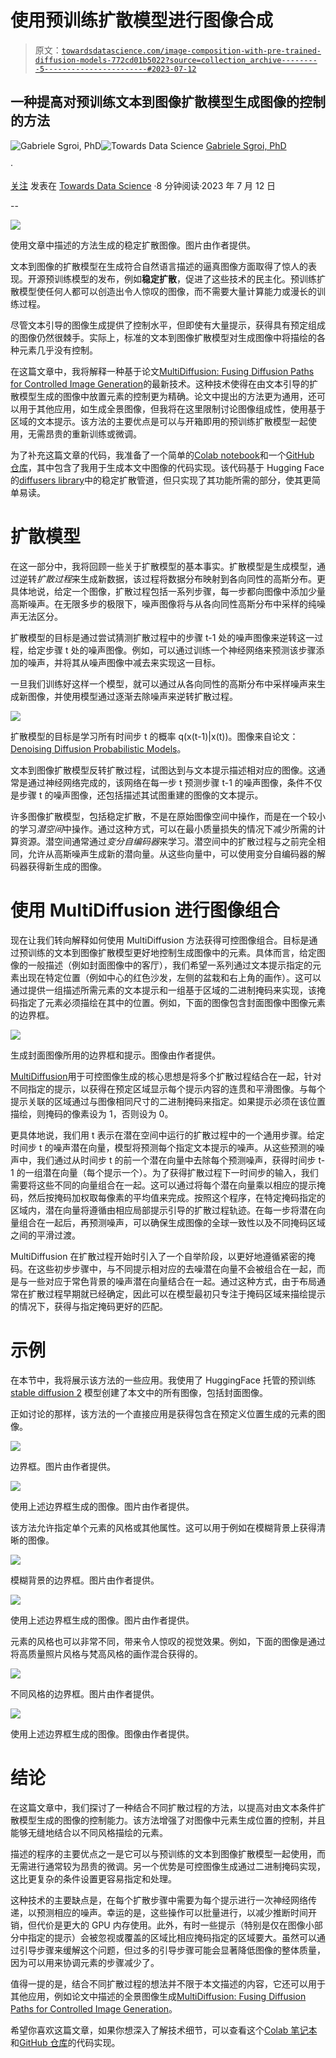 # 使用预训练扩散模型进行图像合成

> 原文：[`towardsdatascience.com/image-composition-with-pre-trained-diffusion-models-772cd01b5022?source=collection_archive---------5-----------------------#2023-07-12`](https://towardsdatascience.com/image-composition-with-pre-trained-diffusion-models-772cd01b5022?source=collection_archive---------5-----------------------#2023-07-12)

## 一种提高对预训练文本到图像扩散模型生成图像的控制的方法

[](https://medium.com/@gabrielesgroi94?source=post_page-----772cd01b5022--------------------------------)![Gabriele Sgroi, PhD](https://medium.com/@gabrielesgroi94?source=post_page-----772cd01b5022--------------------------------)[](https://towardsdatascience.com/?source=post_page-----772cd01b5022--------------------------------)![Towards Data Science](https://towardsdatascience.com/?source=post_page-----772cd01b5022--------------------------------) [Gabriele Sgroi, PhD](https://medium.com/@gabrielesgroi94?source=post_page-----772cd01b5022--------------------------------)

·

[关注](https://medium.com/m/signin?actionUrl=https%3A%2F%2Fmedium.com%2F_%2Fsubscribe%2Fuser%2F97ea0c34751b&operation=register&redirect=https%3A%2F%2Ftowardsdatascience.com%2Fimage-composition-with-pre-trained-diffusion-models-772cd01b5022&user=Gabriele+Sgroi%2C+PhD&userId=97ea0c34751b&source=post_page-97ea0c34751b----772cd01b5022---------------------post_header-----------) 发表在 [Towards Data Science](https://towardsdatascience.com/?source=post_page-----772cd01b5022--------------------------------) ·8 分钟阅读·2023 年 7 月 12 日[](https://medium.com/m/signin?actionUrl=https%3A%2F%2Fmedium.com%2F_%2Fvote%2Ftowards-data-science%2F772cd01b5022&operation=register&redirect=https%3A%2F%2Ftowardsdatascience.com%2Fimage-composition-with-pre-trained-diffusion-models-772cd01b5022&user=Gabriele+Sgroi%2C+PhD&userId=97ea0c34751b&source=-----772cd01b5022---------------------clap_footer-----------)

--

[](https://medium.com/m/signin?actionUrl=https%3A%2F%2Fmedium.com%2F_%2Fbookmark%2Fp%2F772cd01b5022&operation=register&redirect=https%3A%2F%2Ftowardsdatascience.com%2Fimage-composition-with-pre-trained-diffusion-models-772cd01b5022&source=-----772cd01b5022---------------------bookmark_footer-----------)![](img/022b88492b43e8b995f3e5257036c4b7.png)

使用文章中描述的方法生成的稳定扩散图像。图片由作者提供。

文本到图像的扩散模型在生成符合自然语言描述的逼真图像方面取得了惊人的表现。开源预训练模型的发布，例如**稳定扩散**，促进了这些技术的民主化。预训练扩散模型使任何人都可以创造出令人惊叹的图像，而不需要大量计算能力或漫长的训练过程。

尽管文本引导的图像生成提供了控制水平，但即使有大量提示，获得具有预定组成的图像仍然很棘手。实际上，标准的文本到图像扩散模型对生成图像中将描绘的各种元素几乎没有控制。

在这篇文章中，我将解释一种基于论文[MultiDiffusion: Fusing Diffusion Paths for Controlled Image Generation](https://arxiv.org/abs/2302.08113)的最新技术。这种技术使得在由文本引导的扩散模型生成的图像中放置元素的控制更为精确。论文中提出的方法更为通用，还可以用于其他应用，如生成全景图像，但我将在这里限制讨论图像组成性，使用基于区域的文本提示。该方法的主要优点是可以与开箱即用的预训练扩散模型一起使用，无需昂贵的重新训练或微调。

为了补充这篇文章的代码，我准备了一个简单的[Colab notebook](https://colab.research.google.com/drive/1MzzGN5FJNqlJESuO5FigYC8eoOfwzplO?usp=sharing)和一个[GitHub 仓库](https://github.com/GabrieleSgroi/image_composition_diffusion)，其中包含了我用于生成本文中图像的代码实现。该代码基于 Hugging Face 的[diffusers library](https://github.com/huggingface/diffusers)中的稳定扩散管道，但只实现了其功能所需的部分，使其更简单易读。

# 扩散模型

在这一部分中，我将回顾一些关于扩散模型的基本事实。扩散模型是生成模型，通过逆转*扩散过程*来生成新数据，该过程将数据分布映射到各向同性的高斯分布。更具体地说，给定一个图像，扩散过程包括一系列步骤，每一步都向图像中添加少量高斯噪声。在无限多步的极限下，噪声图像将与从各向同性高斯分布中采样的纯噪声无法区分。

扩散模型的目标是通过尝试猜测扩散过程中的步骤 t-1 处的噪声图像来逆转这一过程，给定步骤 t 处的噪声图像。例如，可以通过训练一个神经网络来预测该步骤添加的噪声，并将其从噪声图像中减去来实现这一目标。

一旦我们训练好这样一个模型，就可以通过从各向同性的高斯分布中采样噪声来生成新图像，并使用模型通过逐渐去除噪声来逆转扩散过程。

![](img/81377b92a5540eae4d6882362fb7b5b8.png)

扩散模型的目标是学习所有时间步 t 的概率 q(x(t-1)|x(t))。图像来自论文：[Denoising Diffusion Probabilistic Models](https://arxiv.org/abs/2006.11239)。

文本到图像扩散模型反转扩散过程，试图达到与文本提示描述相对应的图像。这通常是通过神经网络完成的，该网络在每一步 t 预测步骤 t-1 的噪声图像，条件不仅是步骤 t 的噪声图像，还包括描述其试图重建的图像的文本提示。

许多图像扩散模型，包括稳定扩散，不是在原始图像空间中操作，而是在一个较小的学习*潜空间*中操作。通过这种方式，可以在最小质量损失的情况下减少所需的计算资源。潜空间通常通过*变分自编码器*来学习。潜空间中的扩散过程与之前完全相同，允许从高斯噪声生成新的潜向量。从这些向量中，可以使用变分自编码器的解码器获得新生成的图像。

# 使用 MultiDiffusion 进行图像组合

现在让我们转向解释如何使用 MultiDiffusion 方法获得可控图像组合。目标是通过预训练的文本到图像扩散模型更好地控制生成图像中的元素。具体而言，给定图像的一般描述（例如封面图像中的客厅），我们希望一系列通过文本提示指定的元素出现在特定位置（例如中心的红色沙发，左侧的盆栽和右上角的画作）。这可以通过提供一组描述所需元素的文本提示和一组基于区域的二进制掩码来实现，该掩码指定了元素必须描绘在其中的位置。例如，下面的图像包含封面图像中图像元素的边界框。

![](img/003bdec98e7dbab19c0ae90f0507de8a.png)

生成封面图像所用的边界框和提示。图像由作者提供。

[MultiDiffusion](https://arxiv.org/pdf/2302.08113.pdf)用于可控图像生成的核心思想是将多个扩散过程结合在一起，针对不同指定的提示，以获得在预定区域显示每个提示内容的连贯和平滑图像。与每个提示关联的区域通过与图像相同尺寸的二进制掩码来指定。如果提示必须在该位置描绘，则掩码的像素设为 1，否则设为 0。

更具体地说，我们用 t 表示在潜在空间中运行的扩散过程中的一个通用步骤。给定时间步 t 的噪声潜在向量，模型将预测每个指定文本提示的噪声。从这些预测的噪声中，我们通过从时间步 t 的前一个潜在向量中去除每个预测噪声，获得时间步 t-1 的一组潜在向量（每个提示一个）。为了获得扩散过程下一时间步的输入，我们需要将这些不同的向量组合在一起。这可以通过将每个潜在向量乘以相应的提示掩码，然后按掩码加权取每像素的平均值来完成。按照这个程序，在特定掩码指定的区域内，潜在向量将遵循由相应局部提示引导的扩散过程轨迹。在每一步将潜在向量组合在一起后，再预测噪声，可以确保生成图像的全球一致性以及不同掩码区域之间的平滑过渡。

MultiDiffusion 在扩散过程开始时引入了一个自举阶段，以更好地遵循紧密的掩码。在这些初步步骤中，与不同提示相对应的去噪潜在向量不会被组合在一起，而是与一些对应于常色背景的噪声潜在向量结合在一起。通过这种方式，由于布局通常在扩散过程早期就已经确定，因此可以在模型最初只专注于掩码区域来描绘提示的情况下，获得与指定掩码更好的匹配。

# 示例

在本节中，我将展示该方法的一些应用。我使用了 HuggingFace 托管的预训练 [stable diffusion 2](https://huggingface.co/stabilityai/stable-diffusion-2-base) 模型创建了本文中的所有图像，包括封面图像。

正如讨论的那样，该方法的一个直接应用是获得包含在预定义位置生成的元素的图像。

![](img/20bcbe3ee87f7a87ef4e43c84398850d.png)

边界框。图片由作者提供。

![](img/f40fb0daa699be8183ae53738f0d82aa.png)

使用上述边界框生成的图像。图片由作者提供。

该方法允许指定单个元素的风格或其他属性。这可以用于例如在模糊背景上获得清晰的图像。

![](img/ddb90fb6c46ce9eec3133573f24f925c.png)

模糊背景的边界框。图片由作者提供。

![](img/8f62fd8e609d28ec050ec2769707fe37.png)

使用上述边界框生成的图像。图片由作者提供。

元素的风格也可以非常不同，带来令人惊叹的视觉效果。例如，下面的图像是通过将高质量照片风格与梵高风格的画作混合获得的。

![](img/a13d4eeebd0571dde218bab7a5def55c.png)

不同风格的边界框。图片由作者提供。

![](img/faeca8db03b1e36a378c310ddb15e22b.png)

使用上述边界框生成的图像。图像由作者提供。

# 结论

在这篇文章中，我们探讨了一种结合不同扩散过程的方法，以提高对由文本条件扩散模型生成的图像的控制能力。该方法增强了对图像中元素生成位置的控制，并且能够无缝地结合以不同风格描绘的元素。

描述的程序的主要优点之一是它可以与预训练的文本到图像扩散模型一起使用，而无需进行通常较为昂贵的微调。另一个优势是可控图像生成通过二进制掩码实现，这比更复杂的条件设置更容易指定和处理。

这种技术的主要缺点是，在每个扩散步骤中需要为每个提示进行一次神经网络传递，以预测相应的噪声。幸运的是，这些操作可以批量进行，以减少推断时间开销，但代价是更大的 GPU 内存使用。此外，有时一些提示（特别是仅在图像小部分中指定的提示）会被忽视或覆盖的区域比相应掩码指定的区域要大。虽然可以通过引导步骤来缓解这个问题，但过多的引导步骤可能会显著降低图像的整体质量，因为可以用来协调元素的步骤减少了。

值得一提的是，结合不同扩散过程的想法并不限于本文描述的内容，它还可以用于其他应用，例如论文中描述的全景图像生成[MultiDiffusion: Fusing Diffusion Paths for Controlled Image Generation](https://arxiv.org/abs/2302.08113)。

希望你喜欢这篇文章，如果你想深入了解技术细节，可以查看这个[Colab 笔记本](https://colab.research.google.com/drive/1MzzGN5FJNqlJESuO5FigYC8eoOfwzplO?usp=sharing)和[GitHub 仓库](https://github.com/GabrieleSgroi/image_composition_diffusion)的代码实现。
